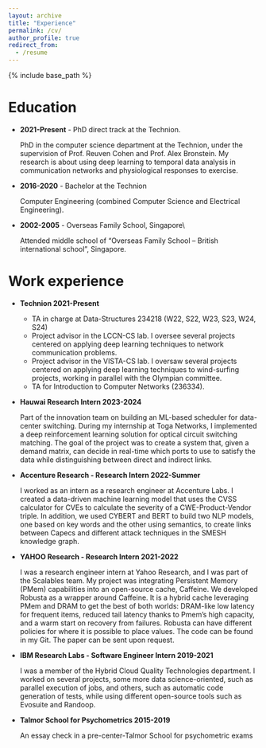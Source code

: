 ```yaml
---
layout: archive
title: "Experience"
permalink: /cv/
author_profile: true
redirect_from:
  - /resume
---
```


{% include base_path %}

Education
======


* **2021-Present** - PhD direct track at the Technion. 

  PhD in the computer science department at the Technion, under the supervision of Prof. Reuven Cohen and Prof. Alex Bronstein. My research is about using deep learning to temporal data analysis in communication networks and physiological responses to exercise.
* **2016-2020** - Bachelor at the Technion

  Computer Engineering (combined Computer Science and Electrical Engineering).
* **2002-2005** - Overseas Family School, Singapore\

  Attended middle school of “Overseas Family School – British international school”, Singapore.

Work experience
======
* **Technion 2021-Present** 

  * TA in charge at Data-Structures 234218 (W22, S22, W23, S23, W24, S24)
  * Project advisor in the LCCN-CS lab. I oversee several projects centered on applying deep learning techniques to network communication problems.
  * Project advisor in the VISTA-CS lab. I oversaw several projects centered on applying deep learning techniques to wind-surfing projects, working in parallel with the Olympian committee.
  * TA for Introduction to Computer Networks (236334).

* **Hauwai Research Intern 2023-2024** 

  Part of the innovation team on building an ML-based scheduler for data-center switching. During my internship at Toga Networks, I implemented a deep reinforcement learning solution for optical circuit switching matching. The goal of the project was to create a system that, given a demand matrix, can decide in real-time which ports to use to satisfy the data while distinguishing between direct and indirect links.

* **Accenture Research - Research Intern 2022-Summer** 

  I worked as an intern as a research engineer at Accenture Labs. I created a data-driven machine learning model that uses the CVSS calculator for CVEs to calculate the severity of a CWE-Product-Vendor triple. In addition, we used CYBERT and BERT to build two NLP models, one based on key words and the other using semantics, to create links between Capecs and different attack techniques in the SMESH knowledge graph.

* **YAHOO Research - Research Intern 2021-2022** 

  I was a research engineer intern at Yahoo Research, and I was part of the Scalables team. My project was integrating Persistent Memory (PMem) capabilities into an open-source cache, Caffeine. We developed Robusta as a wrapper around Caffeine. It is a hybrid cache leveraging PMem and DRAM to get the best of both worlds: DRAM-like low latency for frequent items, reduced tail latency thanks to Pmem’s high capacity, and a warm start on recovery from failures. Robusta can have different policies for where it is possible to place values. The code can be found in my Git. The paper can be sent upon request.

* **IBM Research Labs - Software Engineer Intern 2019-2021** 

  I was a member of the Hybrid Cloud Quality Technologies department. I worked on several projects, some more data science-oriented, such as parallel execution of jobs, and others, such as automatic code generation of tests, while using different open-source tools such as Evosuite and Randoop.

* **Talmor School for Psychometrics 2015-2019** 

  An essay check in a pre-center-Talmor School for psychometric exams

  

